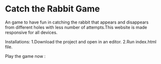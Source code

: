 # Catch the Rabbit Game

An game to have fun in catching the rabbit that appears and disappears from different holes with less number of attempts.This website is made responsive for all devices.

Installations:
1.Download the project and open in an editor.
2.Run index.html file.

Play the game now : 
